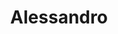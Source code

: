 ---
template: IdentityDetailPage
title: Alessandro 
description: Spacebudz Founder, SPO
image: /ales.jpg
website: https://pipool.online/
donationAddress: addr1q97x8rfnkw4pmdgnwjzavl8jvg77tuy6wn3wm90x9emwgj8nhh356yzp7k3qwmhe4fk0g5u6kx5ka4rz5qcq4j7mvh2sg67tj5
---